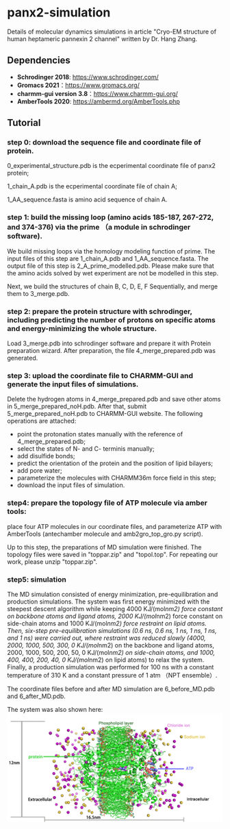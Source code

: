 # panx2-simulation

Details of molecular dynamics simulations in article "Cryo-EM structure of human heptameric pannexin 2 channel" written by Dr. Hang Zhang.

## Dependencies

* **Schrodinger 2018**: https://www.schrodinger.com/
* **Gromacs 2021**：https://www.gromacs.org/
* **charmm-gui version 3.8**：https://www.charmm-gui.org/
* **AmberTools 2020**: https://ambermd.org/AmberTools.php

## Tutorial
### step 0: download the sequence file and coordinate file of protein. 
0_experimental_structure.pdb is the ecperimental coordinate file of panx2 protein;

1_chain_A.pdb is the ecperimental coordinate file of chain A;

1_AA_sequence.fasta is amino acid sequence of chain A.

### step 1: build the missing loop (amino acids 185-187, 267-272, and 374-376) via the prime （a module in schrodinger software).

We build missing loops via the homology modeling function of prime. The input files of this step are  1_chain_A.pdb and 1_AA_sequence.fasta. The output file of this step is 2_A_prime_modelled.pdb. Please make sure that the amino acids solved by wet experiment are not be modelled in this step.

Next, we build the structures of chain B, C, D, E, F Sequentially, and merge them to 3_merge.pdb.

### step 2: prepare the protein structure with schrodinger, including predicting the number of protons on specific atoms and energy-minimizing the whole structure.

Load 3_merge.pdb into schrodinger software and prepare it with Protein preparation wizard. After preparation, the file 4_merge_prepared.pdb was generated.

### step 3: upload the coordinate file to CHARMM-GUI and generate the input files of simulations.

Delete the hydrogen atoms in 4_merge_prepared.pdb and save other atoms in 5_merge_prepared_noH.pdb. After that, submit 5_merge_prepared_noH.pdb to CHARMM-GUI website. The following operations are attached:

* point the protonation states manually with the reference of 4_merge_prepared.pdb;
* select the states of N- and C- terminis manually;
* add disulfide bonds;
* predict the orientation of the protein and the position of lipid bilayers;
* add pore water;
* parameterize the molecules with CHARMM36m force field in this step;
* download the input files of simulation. 

### step4: prepare the topology file of ATP molecule via amber tools:

place four ATP molecules in our coordinate files, and parameterize ATP with AmberTools (antechamber molecule and amb2gro_top_gro.py script).

Up to this step, the preparations of MD simulation were finished. The topology files were saved in "toppar.zip" and "topol.top". For repeating our work, please unzip "toppar.zip".

### step5: simulation

The MD simulation consisted of energy minimization, pre-equilibration and production simulations. The system was first energy minimized with the steepest descent algorithm while keeping 4000 KJ/(mol*nm2) force constant on backbone atoms and ligand atoms, 2000 KJ/(mol*nm2) force constant on side-chain atoms and 1000 KJ/(mol*nm2) force restraint on lipid atoms. Then, six-step pre-equilibration simulations (0.6 ns, 0.6 ns, 1 ns, 1 ns, 1 ns, and 1 ns) were carried out, where restraint was reduced slowly (4000, 2000, 1000, 500, 300, 0 KJ/(mol*nm2) on the backbone and ligand atoms, 2000, 1000, 500, 200, 50, 0 KJ/(mol*nm2) on side-chain atoms, and 1000, 400, 400, 200, 40, 0 KJ/(mol*nm2) on lipid atoms) to relax the system. Finally, a production simulation was performed for 100 ns with a constant temperature of 310 K and a constant pressure of 1 atm （NPT ensemble）.

The coordinate files before and after MD simulation are 6_before_MD.pdb and 6_after_MD.pdb.

The system was also shown here:
![image](https://github.com/shiyu-wangbyte/panx2-simulation/blob/main/media/system_picture.png)
